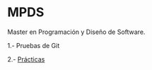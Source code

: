 # MPDS
Master en Programación y Diseño de Software. 

1.- Pruebas de Git

2.- [Prácticas]([https://www.google.com](https://github.com/pbover/MPDS/tree/main/practicas/UNIDAD_40))

